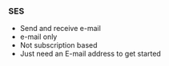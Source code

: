 ### SES ###
- Send and receive e-mail
- e-mail only
- Not subscription based
- Just need an E-mail address to get started
